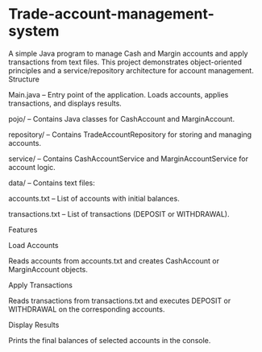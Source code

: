 # Trade-account-management-system
A simple Java program to manage Cash and Margin accounts and apply transactions from text files. This project demonstrates object-oriented principles and a service/repository architecture for account management.
Structure

Main.java – Entry point of the application. Loads accounts, applies transactions, and displays results.

pojo/ – Contains Java classes for CashAccount and MarginAccount.

repository/ – Contains TradeAccountRepository for storing and managing accounts.

service/ – Contains CashAccountService and MarginAccountService for account logic.

data/ – Contains text files:

accounts.txt – List of accounts with initial balances.

transactions.txt – List of transactions (DEPOSIT or WITHDRAWAL).

Features

Load Accounts

Reads accounts from accounts.txt and creates CashAccount or MarginAccount objects.

Apply Transactions

Reads transactions from transactions.txt and executes DEPOSIT or WITHDRAWAL on the corresponding accounts.

Display Results

Prints the final balances of selected accounts in the console.
